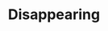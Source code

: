 ---
layout: projectPageNew
title: Disappearing
year: 2019
medium: web performance
paragraphs:
 - text: |
    In <em>Disappearing</em>, I spend 36 minutes erasing the first page of results Google Search returns when looking up my name. I use a 1 pixel white eraser, implemented in the browser's console for this purpose.<br/><br/>
 - text: |
    Built using Javascript and the Mozilla Firefox console.
images:
 - url: https://www.youtube.com/embed/ypLd_xOhjcM?modestbranding=1
   description:
   youtube: true
---